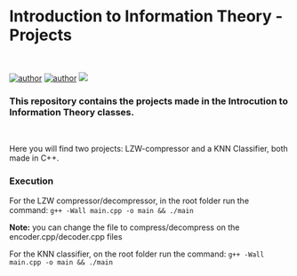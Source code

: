 <h1>Introduction to Information Theory - Projects</h1> <br>

[![author](https://img.shields.io/badge/author-NthnR-purple.svg)](https://github.com/NthnR)
[![author](https://img.shields.io/badge/author-WeslleyDeziderio-blue.svg)](https://github.com/WeslleyDeziderio)
[![](https://img.shields.io/badge/C++-cyan.svg)](https://en.cppreference.com/w/cpp/11)

<h3>This repository contains the projects made in the Introcution to Information Theory classes.</h3> <br>
<p> Here you will find two projects: LZW-compressor and a KNN Classifier, both made in C++.</p>

<h3>Execution</h3>

For the LZW compressor/decompressor, in the root folder run the command: `g++ -Wall main.cpp -o main && ./main`

**Note:** you can change the file to compress/decompress on the encoder.cpp/decoder.cpp files

For the KNN classifier, on the root folder run the command: `g++ -Wall main.cpp -o main && ./main`
